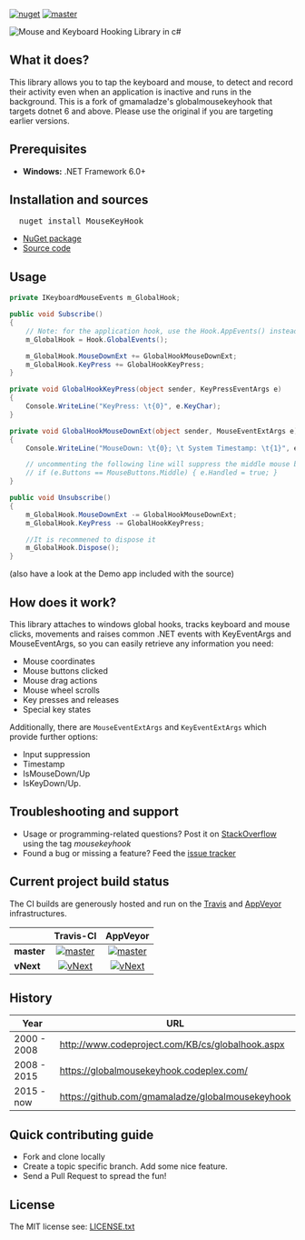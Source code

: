 [![nuget][nuget-badge]][nuget-url] [![master][master-appveyor-badge]][master-appveyor-url]

 [nuget-badge]: https://img.shields.io/badge/nuget-v5.4.0-blue.svg
 [nuget-url]: https://www.nuget.org/packages/MouseKeyHook

![Mouse and Keyboard Hooking Library in c#](/mouse-keyboard-hook-logo.png)

## What it does?

This library allows you to tap the keyboard and mouse, to detect and record their activity even when an application is inactive and runs in the background.
This is a fork of gmamaladze's globalmousekeyhook that targets dotnet 6 and above. Please use the original if you are targeting earlier versions.

## Prerequisites

 - **Windows:** .NET Framework 6.0+

## Installation and sources

<pre>
  nuget install MouseKeyHook
</pre>

 - [NuGet package][nuget-url]
 - [Source code][source-url]

 [source-url]: https://github.com/gmamaladze/globalmousekeyhook

 ## Usage

 ```csharp
 private IKeyboardMouseEvents m_GlobalHook;

 public void Subscribe()
 {
     // Note: for the application hook, use the Hook.AppEvents() instead
     m_GlobalHook = Hook.GlobalEvents();

     m_GlobalHook.MouseDownExt += GlobalHookMouseDownExt;
     m_GlobalHook.KeyPress += GlobalHookKeyPress;
 }

 private void GlobalHookKeyPress(object sender, KeyPressEventArgs e)
 {
     Console.WriteLine("KeyPress: \t{0}", e.KeyChar);
 }

 private void GlobalHookMouseDownExt(object sender, MouseEventExtArgs e)
 {
     Console.WriteLine("MouseDown: \t{0}; \t System Timestamp: \t{1}", e.Button, e.Timestamp);

     // uncommenting the following line will suppress the middle mouse button click
     // if (e.Buttons == MouseButtons.Middle) { e.Handled = true; }
 }

 public void Unsubscribe()
 {
     m_GlobalHook.MouseDownExt -= GlobalHookMouseDownExt;
     m_GlobalHook.KeyPress -= GlobalHookKeyPress;

     //It is recommened to dispose it
     m_GlobalHook.Dispose();
 }
 ```
(also have a look at the Demo app included with the source)

## How does it work?

This library attaches to windows global hooks, tracks keyboard and mouse clicks, movements and raises common .NET events with KeyEventArgs and MouseEventArgs, so you can easily retrieve any information you need:
 * Mouse coordinates
 * Mouse buttons clicked
 * Mouse drag actions
 * Mouse wheel scrolls
 * Key presses and releases
 * Special key states

 Additionally, there are `MouseEventExtArgs` and `KeyEventExtArgs` which provide further options:
 * Input suppression
 * Timestamp
 * IsMouseDown/Up
 * IsKeyDown/Up.

## Troubleshooting and support

 - Usage or programming-related questions? Post it on [StackOverflow][so] using the tag *mousekeyhook*
 - Found a bug or missing a feature? Feed the [issue tracker][tracker]

 [so]: http://stackoverflow.com/questions/tagged/mousekeyhook
 [tracker]: https://github.com/gmamaladze/globalmousekeyhook/issues

## Current project build status
 The CI builds are generously hosted and run on the [Travis][travis] and [AppVeyor][appveyor] infrastructures.

|            | Travis-CI                                           | AppVeyor                                                  |
| :--------- | :-------------------------------------------------: | :-------------------------------------------------------: |
| **master** | [![master][master-travis-badge]][master-travis-url] | [![master][master-appveyor-badge]][master-appveyor-url] |
| **vNext**  | [![vNext][vNext-travis-badge]][vNext-travis-url]    | [![vNext][vNext-appveyor-badge]][vNext-appveyor-url]   |

[master-travis-url]: https://travis-ci.org/gmamaladze/globalmousekeyhook/branches/
[master-travis-badge]: https://travis-ci.org/gmamaladze/globalmousekeyhook.svg?branch=master

[vNext-travis-url]: https://travis-ci.org/gmamaladze/globalmousekeyhook/branches/
[vNext-travis-badge]: https://travis-ci.org/gmamaladze/globalmousekeyhook.svg?branch=vNext

[master-appveyor-url]: https://ci.appveyor.com/project/gmamaladze/globalmousekeyhook/branch/master
[master-appveyor-badge]: https://ci.appveyor.com/api/projects/status/tnkt7xiurmpg0qh8/branch/master?svg=true

[vNext-appveyor-url]: https://ci.appveyor.com/project/gmamaladze/globalmousekeyhook/branch/vNext
[vNext-appveyor-badge]: https://ci.appveyor.com/api/projects/status/tnkt7xiurmpg0qh8/branch/vNext?svg=true


[travis]: http://travis-ci.org/
[appveyor]: http://appveyor.com/

## History

|  Year       |     URL
--------------|--------------------------------
| 2000 - 2008 | http://www.codeproject.com/KB/cs/globalhook.aspx
| 2008 - 2015 | https://globalmousekeyhook.codeplex.com/
| 2015 - now  | https://github.com/gmamaladze/globalmousekeyhook


## Quick contributing guide

 - Fork and clone locally
 - Create a topic specific branch. Add some nice feature.
 - Send a Pull Request to spread the fun!

## License

The MIT license see: [LICENSE.txt](/LICENSE.txt)
